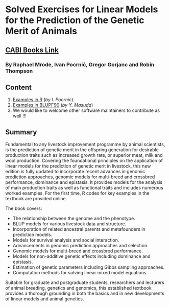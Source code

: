 # Solved Exercises for Linear Models for the Prediction of the Genetic Merit of Animals
## [CABI Books Link](https://www.cabidigitallibrary.org/doi/book/10.1079/9781800620506.0000)
### By Raphael Mrode, Ivan Pocrnić, Gregor Gorjanc and Robin Thompson 



## Content
1. [Examples in R](https://github.com/MrodesBook/Examples_R) (_by I. Pocrnic_)
2. [Examples in BLUPF90](https://github.com/MrodesBook/Examples_BLUPF90) (_by Y. Masuda_)
3. We would like to welcome other software maintainers to contribute as well !!!

## Summary
Fundamental to any livestock improvement programme by animal scientists, is the prediction of genetic merit in the offspring generation for desirable production traits such as increased growth rate, or superior meat, milk and wool production. Covering the foundational principles on the application of linear models for the prediction of genetic merit in livestock, this new edition is fully updated to incorporate recent advances in genomic prediction approaches, genomic models for multi-breed and crossbred performance, dominance and epistasis. It provides models for the analysis of main production traits as well as functional traits and includes numerous worked examples. For the first time, R codes for key examples in the textbook are provided online.

The book covers:

- The relationship between the genome and the phenotype.
- BLUP models for various livestock data and structure.
- Incorporation of related ancestral parents and metafounders in prediction models.
- Models for survival analysis and social interaction.
- Advancements in genomic prediction approaches and selection.
- Genomic models for multi-breed and crossbred performance.
- Models for non-additive genetic effects including dominance and epistasis.
- Estimation of genetic parameters including Gibbs sampling approaches.
- Computation methods for solving linear mixed model equations.

Suitable for graduate and postgraduate students, researchers and lecturers of animal breeding, genetics and genomics, this established textbook provides a thorough grounding in both the basics and in new developments of linear models and animal genetics.


